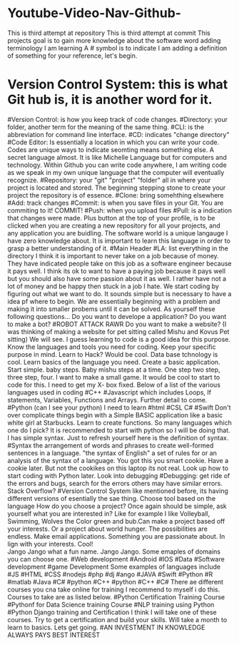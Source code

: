 # Youtube-Video-Nav-Github-
This is third attempt at repository 
This is third attempt at commit 
This projects goal is to gain more knowledge about the software word adding terminology I am learning 
A # symbol is to indicate I am adding a definition of something for your reference, let's begin. 
# Version Control System: this is what Git hub is, it is another word for it. 
#Version Control: is how you keep track of code changes. 
#Directory: your folder, another term for the meaning of the same thing. 
#CLI: is the abbreviation for command line interface. 
#CD: indicates "change directory" 
#Code Editor: Is essentially a location in which you can write your code. Codes are unique ways to indicate seomting means something else. A secret language almost. It is like Michelle Language but for computers and technology. 
Within Github you can write code anywhere, I am writing code as we speak in my own unique language that the computer will eventually recognize. 
#Repository: your "git" "project" "folder" all in where your project is located and stored. The beginning stepping stone to create your project the repository is of essence. 
#Clone: bring somehthing elsewhere 
#Add: track changes 
#Commit: is when you save files in your Git. You are commiting to it! COMMIT! 
#Push: when you upload files 
#Pull: is a indication that changes were made. 
Plus button at the top of your profile, is to be clicked when you are creating a new repository for all your projects, and any application you are buidling. The software world is a unique langauge I have zero knowledge about. It is important to learn this language in order to grasp a better understanding of it. 
#Main Header 
#LA: list everything in the directory 
I think it is important to never take on a job because of money. They have indicated people take on this job as a software engineer because it pays well. I think its ok to want to have a paying job because it pays well but you should also have some passion about it as well. I rather have not a lot of money and be happy then stuck in a job I hate. 
We start coding by figuring out what we want to do. It sounds simple but is necessary to have a idea pf where to begin. 
We are essentially beginning with a problem and making it into smaller probems until it can be solved. 
As yourself these following questions... 
Do you want to develope a application? 
Do you want to make a bot? #ROBOT ATTACK RAWR 
Do you want to make a website? (I was thinking of making a website for pet sitting called Mishu and Kovus Pet sitting) We will see. I guess learning to code is a good idea for this purpose. 
Know the languages and tools you need for coding. Keep your specific purpose in mind. 
Learn to Hack? Would be cool. 
Data base tchnology is cool. 
Learn basics of the language you need. 
Create a basic application. Start simple. baby steps. Baby mishu steps at a time. One step two step, three step, four. 
I want to make a small game. It would be cool to start to code for this. I need to get my X- box fixed. 
Below of a list of the various languages used in coding 
#C++
#Javascript which includes Loops, If statements, Variables, Functions and Arrays. Further detail to come. 
#Python (can I see your python) 
I need to learn 
#html
#CSL 
C#
#Swift
Don't over complicate things begin with a Simple BASIC application like a basic white girl at Starbucks. 
Learn to create functions. 
So many languages which one do I pick? 
It is recommended to start with python so I will be doing that. I has simple syntax. Just to refresh yourself here is the definition of syntax. 
#Syntax the arrangement of words and phrases to create well-formed sentences in a language.
"the syntax of English"
a set of rules for or an analysis of the syntax of a language.
You got this you smart cookie. Have a cookie later. But not the cookikes on this laptop its not real. 
Look up how to start coding with Python later. 
Look into debugging 
#Debugging: get ride of the errors and bugs, search for the errors others may have similar errors. 
Stack Overflow? 
#Version Control System like mentioned before, its having different versions of esentially the sae thing. 
Choose tool based on the language 
How do you choose a project? 
Once again should be simple, ask yourself what you are interested in? Like for example I like Volleyball, Swimming, Wolves the Color green and bub.Can make a project based off your interests. 
Or a project about world hunger. The possibilities are endless. Make email applications. Something you are passionate about. In lign with your interests. Cool!  
Jango Jango what a fun name. Jango Jango. 
Some emaples of domains you can choose one. 
#Web development
#Android
#IOS
#Data
#Software development
#game Development 
Some examples of languages include 
#JS
#HTML
#CSS
#nodejs
#php
#dj
#ango
#JAVA
#Swift
#Python
#R
#matlab
#Java
#C#
#python 
#C++
#python 
#C++
#C#
There ae different courses you cna take online for training I recommend to myself i do this. Courses to take are as listed below. 
#Python Certification Training Course 
#Pythonf for Data Science training Course 
#NLP training using Python 
#Python Django training and Certification 
I think I will take one of these courses. 
Try to get a certification and build your skills. 
Will take a month to learn to basics. Lets get going. 
#AN INVESTMENT IN KNOWLEDGE ALWAYS PAYS BEST INTEREST 
